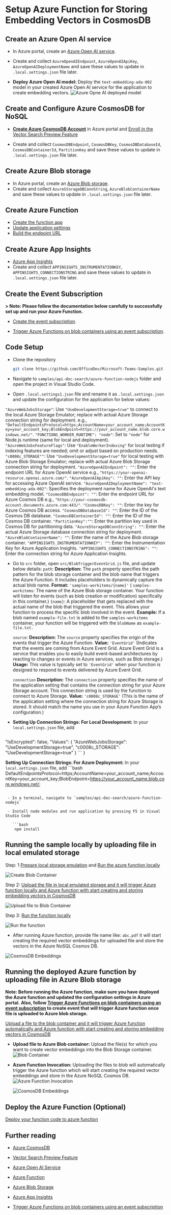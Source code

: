 
# Setup Azure Function for Storing Embedding Vectors in CosmosDB

## Create an Azure Open AI service

- In Azure portal, create an [Azure Open AI service](https://learn.microsoft.com/en-us/azure/ai-services/openai/how-to/create-resource?pivots=web-portal).
- Create and collect `AzureOpenAIEndpoint`, `AzureOpenAIApiKey`, `AzureOpenAIDeploymentName` and save these values to update in `.local.settings.json` file later.

- **Deploy Azure Open AI model:** Deploy the `text-embedding-ada-002` model in your created Azure Open AI service for the application to create embedding vectors.
![Azure Opne AI deployed model](Images/5.azure-open-ai-deployed-model.png)

## Create and Configure Azure CosmosDB for NoSQL

 - **[Create Azure CosmosDB Account](https://learn.microsoft.com/en-us/azure/cosmos-db/nosql/quickstart-portal#create-account)** in Azure portal and [Enroll in the Vector Search Preview Feature](https://learn.microsoft.com/en-us/azure/cosmos-db/nosql/vector-search#enroll-in-the-vector-search-preview-feature)
  
 - Create and collect `CosmosDBEndpoint`, `CosmosDBKey`, `CosmosDBDatabaseId`, `CosmosDBContainerId`, `PartitionKey` and save these values to update in `.local.settings.json` file later.

## Create Azure Blob storage

- In Azure portal, create an [Azure Blob storage](https://learn.microsoft.com/en-us/azure/storage/blobs/storage-blobs-introduction).
- Create and collect `AzureStorageDBConnString`, `AzureBlobContainerName` and save these values to update in `.local.settings.json` file later.

## Create Azure Function

- [Create the function app](https://learn.microsoft.com/en-us/azure/azure-functions/functions-event-grid-blob-trigger?pivots=programming-language-javascript#create-the-function-app)
- [Update application settings](https://learn.microsoft.com/en-us/azure/azure-functions/functions-event-grid-blob-trigger?pivots=programming-language-javascript#update-application-settings)
- [Build the endpoint URL](https://learn.microsoft.com/en-us/azure/azure-functions/functions-event-grid-blob-trigger?pivots=programming-language-javascript#build-the-endpoint-url)

## Create Azure App Insights
- [Azure App Insights](https://learn.microsoft.com/en-us/azure/azure-monitor/app/nodejs)
- Create and collect `APPINSIGHTS_INSTRUMENTATIONKEY`, `APPINSIGHTS_CONNECTIONSTRING` and save these values to update in `.local.settings.json` file later.


## Create the Event Subscription
**> Note: Please follow the documentation below carefully to successfully set up and run your Azure Function.**

- [Create the event subscription](https://learn.microsoft.com/en-us/azure/azure-functions/functions-event-grid-blob-trigger?pivots=programming-language-javascript#create-the-event-subscription).

- [Trigger Azure Functions on blob containers using an event subscription](https://learn.microsoft.com/en-us/azure/azure-functions/functions-event-grid-blob-trigger?pivots=programming-language-javascript#create-the-event-subscription).

## Code Setup

  - Clone the repository

    ```bash
    git clone https://github.com/OfficeDev/Microsoft-Teams-Samples.git
    ```
  - Navigate to `samples/api-doc-search/azure-function-nodejs` folder and open the project in Visual Studio Code.
  - Open `.local.settings1.json` file and rename it as `.local.settings.json` and update the configuration for the application for below values:

  `"AzureWebJobsStorage"`: Use `"UseDevelopmentStorage=true"` to connect to the local Azure Storage Emulator; replace with actual Azure Storage connection string for deployment. e.g., `"DefaultEndpointsProtocol=https;AccountName=your_account_name;AccountKey=your_account_key;BlobEndpoint=https://your_account_name.blob.core.windows.net/"`.
  `"FUNCTIONS_WORKER_RUNTIME": "node"`: Set to `"node"` for Node.js runtime (same for local and deployment).
  `"AzureWebJobsFeatureFlags"`: Use `"EnableWorkerIndexing"` for local testing if indexing features are needed; omit or adjust based on production needs.
  `"c0008c_STORAGE""`: Use `"UseDevelopmentStorage=true"` for local testing with Azure Blob Storage Emulator; replace with actual Azure Blob Storage connection string for deployment.
  `"AzureOpenAIEndpoint": ""`: Enter the endpoint URL for Azure OpenAI service e.g., `"https://your-openai-resource.openai.azure.com/"`.
  `"AzureOpenAIApiKey": ""`: Enter the API key for accessing Azure OpenAI service.
  `"AzureOpenAIDeploymentName": "text-embedding-ada-002"`: Specifies the deployment name for Azure OpenAI's text embedding model.
  `"CosmosDBEndpoint": ""`: Enter the endpoint URL for Azure Cosmos DB e.g., `"https://your-cosmosdb-account.documents.azure.com:443/"`.
  `"CosmosDBKey": ""`: Enter the key for Azure Cosmos DB access.
  `"CosmosDBDatabaseId": ""`: Enter the ID of the Cosmos DB database.
  `"CosmosDBContainerId": ""`: Enter the ID of the Cosmos DB container.
  `"PartitionKey":""`: Enter the partition key used in Cosmos DB for partitioning data.
  `"AzureStorageDBConnString": ""`: Enter the actual Azure Storage database connection string for deployment.
  `"AzureBlobContainerName": ""`: Enter the name of the Azure Blob storage container.
  `"APPINSIGHTS_INSTRUMENTATIONKEY": ""`: Enter the Instrumentation Key for Azure Application Insights.
  `"APPINSIGHTS_CONNECTIONSTRING": ""`: Enter the connection string for Azure Application Insights.

  - Go to `src` folder, open `src/BlobTriggerEventGrid.js` file, and update below details:
    `path`:
    **Description:** The `path` property specifies the path pattern for the blob storage container and the blob name that triggers the Azure Function. It includes placeholders to dynamically capture the actual blob name.
    **Format:** `'samples-workitems/{name}'` (
    `samples-workitems`: The name of the Azure Blob storage container. Your function will listen for events (such as blob creation or modification) specifically in this container.)
    `{name}`: A placeholder that gets replaced with the actual name of the blob that triggered the event. This allows your function to process the specific blob involved in the event.
    **Example:** If a blob named `example-file.txt` is added to the `samples-workitems` container, your function will be triggered with the `blobName` as `example-file.txt.`

    `source`: 
    **Description:** The `source` property specifies the origin of the events that trigger the Azure Function.
    **Value:** `'EventGrid'` (Indicates that the events are coming from Azure Event Grid. Azure Event Grid is a service that enables you to easily build event-based architectures by reacting to changes or events in Azure services, such as Blob storage.)
    **Usage:** This value is typically set to `'EventGrid'` when your function is designed to respond to events delivered by Azure Event Grid.

    `connection`
    **Description:** The `connection` property specifies the name of the application setting that contains the connection string for your Azure Storage account. This connection string is used by the function to connect to Azure Storage.
    **Value:** `'c0008c_STORAGE'` (This is the name of the application setting where the connection string for Azure Storage is stored. It should match the name you use in your Azure Function App’s configuration.)
    
  - **Setting Up Connection Strings: For Local Development:** 
    In your `local.settings.json` file, add
    ```bash {
  "IsEncrypted": false,
  "Values": {
    "AzureWebJobsStorage": "UseDevelopmentStorage=true",
    "c0008c_STORAGE": "UseDevelopmentStorage=true"
  } ```
}

**Setting Up Connection Strings: For Azure Deployment:** 
    In your `local.settings.json` file, add
    ```bash 
    DefaultEndpointsProtocol=https;AccountName=your_account_name;AccountKey=your_account_key;BlobEndpoint=https://your_account_name.blob.core.windows.net/;
```

 - In a terminal, navigate to `samples/api-doc-search/azure-function-nodejs`

 - Install node modules and run application by pressing F5 in Visual Studio Code
 
   ```bash
    npm install
   ```

## Running the sample locally by uploading file in local emulated storage

Step: 1 [Prepare local storage emulation](https://learn.microsoft.com/en-us/azure/azure-functions/functions-event-grid-blob-trigger?pivots=programming-language-javascript#prepare-local-storage-emulation) and [Run the azure function locally](https://learn.microsoft.com/en-us/azure/azure-functions/functions-event-grid-blob-trigger?pivots=programming-language-javascript#run-the-function-locally)

  ![Create Blob Container](Images/create-blob-container-locally.png)

Step 2: [Upload the file in local emulated storage and it will trigger Azure function locally and Azure function with start creating and storing embedding vectors in CosmosDB](https://learn.microsoft.com/en-us/azure/azure-functions/functions-event-grid-blob-trigger?pivots=programming-language-javascript#upload-a-file-to-the-container)

  ![Upload file to Blob Container](Images/upload-file-blob-container-locally.png)

Step 3: [Run the function locally](https://learn.microsoft.com/en-us/azure/azure-functions/functions-event-grid-blob-trigger?pivots=programming-language-javascript#prepare-local-storage-emulation)

  ![Run the function](Images/execute-function-now-locally.png)

  - After running Azure function, provide file name like: `abc.pdf` it will start creating the required vector embeddings for uploaded file and store the vectors in the Azure NoSQL Cosmos DB.

  ![CosmosDB Embeddings](Images/4.cosmos-db-embeddings.png)

## Running the deployed Azure function by uploading file in Azure Blob storage
**Note: Before running the Azure function, make sure you have deployed the Azure function and updated the configuration settings in Azure portal.**
**Also, follow [Trigger Azure Functions on blob containers using an event subscription](https://learn.microsoft.com/en-us/azure/azure-functions/functions-event-grid-blob-trigger?pivots=programming-language-javascript#create-the-event-subscription) to create event that will trigger Azure function once file is uploaded to Azure blob storage.**

[Upload a file to the blob container and it will trigger Azure function automatically and Azure function with start creating and storing embedding vectors in CosmosDB](https://learn.microsoft.com/en-us/azure/azure-functions/functions-event-grid-blob-trigger?pivots=programming-language-javascript#upload-a-file-to-the-container)

- **Upload file to Azure Blob container:** Upload the file(s) for which you want to create vector embeddings into the Blob Storage container.
  ![Blob Container](Images/1.blob-container.png)

- **Azure Function Invocation:** Uploading the files to blob will automatically trigger the Azure function which will start creating the required vector embeddings and store in the Azure NoSQL Cosmos DB.
  ![Azure Function Invocation](Images/3.azure-function-invocation.png)

  ![CosmosDB Embeddings](Images/4.cosmos-db-embeddings.png)

## Deploy the Azure Function (Optional)

[Deploy your function code to azure function](https://learn.microsoft.com/en-us/azure/azure-functions/functions-event-grid-blob-trigger?pivots=programming-language-javascript#deploy-your-function-code)

## Further reading

- [Azure CosmosDB](https://learn.microsoft.com/en-us/azure/cosmos-db/nosql/vector-search)

- [Vector Search Preview Feature](https://learn.microsoft.com/en-us/azure/cosmos-db/nosql/vector-search#enroll-in-the-vector-search-preview-feature)

- [Azure Open AI Service](https://learn.microsoft.com/en-us/azure/ai-services/openai/overview)

- [Azure Function](https://learn.microsoft.com/en-us/azure/azure-functions/functions-event-grid-blob-trigger?pivots=programming-language-javascript)

- [Azure Blob Storage](https://learn.microsoft.com/en-us/azure/storage/blobs/storage-blobs-introduction)

- [Azure App Insights](https://learn.microsoft.com/en-us/azure/azure-monitor/app/nodejs)

- [Trigger Azure Functions on blob containers using an event subscription](https://learn.microsoft.com/en-us/azure/azure-functions/functions-event-grid-blob-trigger?pivots=programming-language-javascript#deploy-your-function-code)